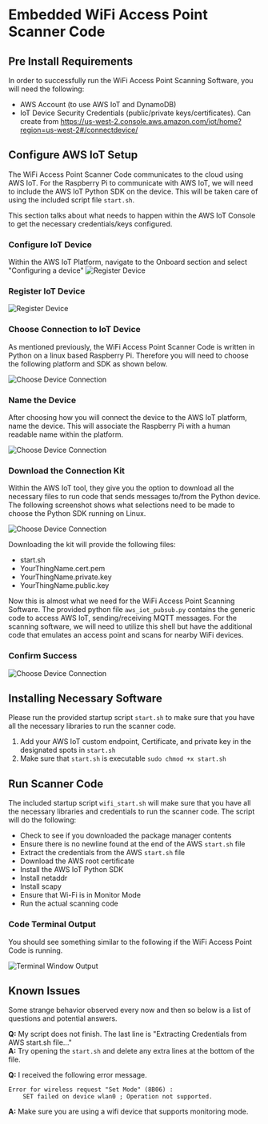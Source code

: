 # Embedded WiFi Access Point Scanner Code
## Pre Install Requirements
In order to successfully run the WiFi Access Point Scanning Software, you will need the following:
- AWS Account (to use AWS IoT and DynamoDB)
- IoT Device Security Credentials (public/private keys/certificates). Can create from https://us-west-2.console.aws.amazon.com/iot/home?region=us-west-2#/connectdevice/

## Configure AWS IoT Setup
The WiFi Access Point Scanner Code communicates to the cloud using AWS IoT. For the Raspberry Pi to communicate with AWS IoT, we will need to include the AWS IoT Python SDK on the device. This will be taken care of using the included script file `start.sh`.

This section talks about what needs to happen within the AWS IoT Console to get the necessary credentials/keys configured.

### Configure IoT Device

Within the AWS IoT Platform, navigate to the Onboard section and select "Configuring a device"
![Register Device](../Documentation/Images/dgmd-599-aws-iot-config-device-dec2018.png)

### Register IoT Device

![Register Device](../Documentation/Images/dgmd-599-aws-iot-register-device-dec2018.png)


### Choose Connection to IoT Device

As mentioned previously, the WiFi Access Point Scanner Code is written in Python on a linux based Raspberry Pi. Therefore you will need to choose the following platform and SDK as shown below.

![Choose Device Connection](../Documentation/Images/dgmd-599-aws-iot-chooseconnect-device-dec2018.png)

### Name the Device
After choosing how you will connect the device to the AWS IoT platform, name the device. This will associate the Raspberry Pi with a human readable name within the platform.

![Choose Device Connection](../Documentation/Images/dgmd-599-aws-iot-name-device-dec2018.png)

### Download the Connection Kit
Within the AWS IoT tool, they give you the option to download all the necessary files to run code that sends messages to/from the Python device. The following screenshot shows what selections need to be made to choose the Python SDK running on Linux.

![Choose Device Connection](../Documentation/Images/dgmd-599-aws-iot-download-device-dec2018.png)

Downloading the kit will provide the following files:
* start.sh
* YourThingName.cert.pem
* YourThingName.private.key
* YourThingName.public.key

Now this is almost what we need for the WiFi Access Point Scanning Software. The provided python file `aws_iot_pubsub.py` contains the generic code to access AWS IoT, sending/receiving MQTT messages. For the scanning software, we will need to utilize this shell but have the additional code that emulates an access point and scans for nearby WiFi devices.

### Confirm Success
![Choose Device Connection](../Documentation/Images/dgmd-599-aws-iot-connected-successfully.png)

## Installing Necessary Software
Please run the provided startup script `start.sh` to make sure that you have all the necessary libraries to run the scanner code.
1. Add your AWS IoT custom endpoint, Certificate, and private key in the designated spots in `start.sh`
2. Make sure that `start.sh` is executable
```sudo chmod +x start.sh```

## Run Scanner Code
The included startup script `wifi_start.sh` will make sure that you have all the necessary libraries and credentials to run the scanner code.
The script will do the following:
* Check to see if you downloaded the package manager contents
* Ensure there is no newline found at the end of the AWS `start.sh` file
* Extract the credentials from the AWS `start.sh` file
* Download the AWS root certificate
* Install the AWS IoT Python SDK
* Install netaddr
* Install scapy
* Ensure that Wi-Fi is in Monitor Mode
* Run the actual scanning code

### Code Terminal Output
You should see something similar to the following if the WiFi Access Point Code is running.

![Terminal Window Output](../Documentation/Images/wifi-scanner-terminal-output-dec2018.png)

## Known Issues
Some strange behavior observed every now and then so below is a list of questions and potential answers.

**Q:** My script does not finish. The last line is "Extracting Credentials from AWS start.sh file..."<br>
**A:** Try opening the `start.sh` and delete any extra lines at the bottom of the file.

**Q:** I received the following error message.

```
Error for wireless request "Set Mode" (8B06) :
    SET failed on device wlan0 ; Operation not supported.
```
**A:** Make sure you are using a wifi device that supports monitoring mode.
